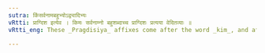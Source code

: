 ```yaml
---
sutra: किंसर्वनामबहुभ्योऽद्व्यादिभ्यः
vRtti: प्राग्दिश इत्येव । किमः सर्वनाम्नो बहुशब्दाच्च प्राग्दिशः प्रत्यया वेदितव्याः ॥
vRtti_eng: These _Pragdisiya_ affixes come after the word _kim_, and after a stem called _sarvanama_, and after _bahu_ ; but not after _dvi_ &c.

---
```

